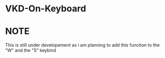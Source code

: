 # VKD-On-Keyboard

# NOTE
This is still under developement as i am planning to add this function to the "W" and the "S" keybind
